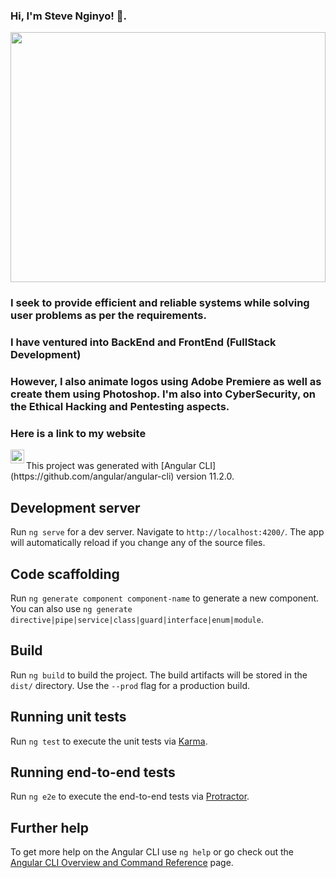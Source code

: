 ### Hi, I'm Steve Nginyo! 👋. 

<img src="https://stevieapp254.web.app/assets/stevieappscreen.png" style="object-position:center; object-fit:cover;" width="100%" height="400px">

### I seek to provide efficient and reliable systems while solving user problems as per the requirements.

### I have ventured into BackEnd and FrontEnd (FullStack Development)
### However, I also animate logos using Adobe Premiere as well as create them using Photoshop. I'm also into CyberSecurity, on the Ethical Hacking and Pentesting aspects.

### Here is a link to my website
<a href="https://stevieapp254.web.app/" target="_blank">
  <img align="left" alt="StevieApp" width="22px" src="https://stevieapp254.web.app/assets/stevieapp2.png" />
</a>
<br>
This project was generated with [Angular CLI](https://github.com/angular/angular-cli) version 11.2.0.

## Development server

Run `ng serve` for a dev server. Navigate to `http://localhost:4200/`. The app will automatically reload if you change any of the source files.

## Code scaffolding

Run `ng generate component component-name` to generate a new component. You can also use `ng generate directive|pipe|service|class|guard|interface|enum|module`.

## Build

Run `ng build` to build the project. The build artifacts will be stored in the `dist/` directory. Use the `--prod` flag for a production build.

## Running unit tests

Run `ng test` to execute the unit tests via [Karma](https://karma-runner.github.io).

## Running end-to-end tests

Run `ng e2e` to execute the end-to-end tests via [Protractor](http://www.protractortest.org/).

## Further help

To get more help on the Angular CLI use `ng help` or go check out the [Angular CLI Overview and Command Reference](https://angular.io/cli) page.

